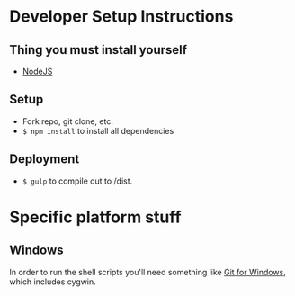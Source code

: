 # Developer Setup Instructions

## Thing you must install yourself

 - [NodeJS](http://nodejs.org/)

## Setup

 - Fork repo, git clone, etc.
 - ```$ npm install``` to install all dependencies

## Deployment

 - ```$ gulp``` to compile out to /dist.

# Specific platform stuff

## Windows

In order to run the shell scripts you'll need something like [Git for Windows](http://git-scm.com/), which includes cygwin.